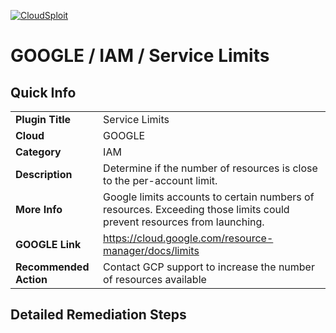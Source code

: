 [![CloudSploit](https://cloudsploit.com/img/logo-new-big-text-100.png "CloudSploit")](https://cloudsploit.com)

# GOOGLE / IAM / Service Limits

## Quick Info

| | |
|-|-|
| **Plugin Title** | Service Limits |
| **Cloud** | GOOGLE |
| **Category** | IAM |
| **Description** | Determine if the number of resources is close to the per-account limit. |
| **More Info** | Google limits accounts to certain numbers of resources. Exceeding those limits could prevent resources from launching. |
| **GOOGLE Link** | https://cloud.google.com/resource-manager/docs/limits |
| **Recommended Action** | Contact GCP support to increase the number of resources available |

## Detailed Remediation Steps

